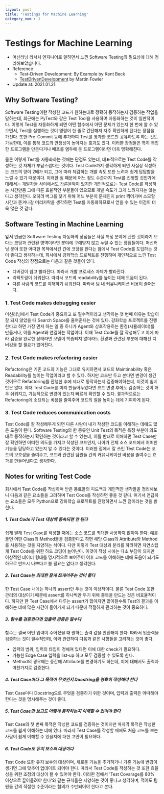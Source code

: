 ```yaml
---
layout: post
title: "Testings for Machine Learning"
category_num : 1
---
```


# Testings for Machine Learning

- 머신러닝 리서치 엔지니어로 일하면서 느낀 Software Testing의 필요성에 대해 정리해보았습니다.
- Reference
    - Test-Driven Development: By Example by Kent Beck
    - [TestDrivenDevelopment](<https://martinfowler.com/bliki/TestDrivenDevelopment.html>) by Martin Fowler
- Update at: 2021.01.21

## Why Software Testing?

Software Testing이란 작성한 코드가 원하는대로 정확히 동작하는지 검증하는 작업을 말하는데, 최근에는 PyTest와 같은 Test Tool을 사용하여 자동화하는 것이 일반적이다. 이렇게 Test를 자동화하게 되면 어떤 함수에서 어떤 문제가 있는지 한 번에 알 수 있으면서, Test를 실행하는 것이 명령어 한 줄로 간단해져 자주 확인하게 된다는 장점을 가진다. 또한 Pre-Commit 등에 추가하여 Test를 통과한 코드만 공유하도록 하는 것도 가능한데, 이를 통해 코드의 안정성이 높아지는 효과도 있다. 이러한 장점들은 특히 복잡한 프로그램을 만든다거나 배포를 염두해 둔 프로그램이라면 더욱 명확해진다.

물론 이렇게 Test를 자동화하는 것에는 단점도 있는데, 대표적으로는 Test Code를 작성하는 것 자체가 부담스럽다는 것이다. Test Code까지 생각하게 되면 사실상 작성하는 코드의 양이 2배가 되고, 그에 따라 체감하는 개발 속도 또한 느려져 쉽게 답답함을 느낄 수 있기 때문이다. 이러한 점 때문에 어느 정도 수준까지 Test를 진행할 것인가에 대해서는 개발자들 사이에서도 갑론을박이 있지만 개인적으로는 Test Code를 작성하는 시간만큼 그에 따른 효율적인 부분들이 있으므로 개발 속도가 크게 느려지지는 않는다고 생각한다. 오히려 버그를 찾기 위해 어느 부분이 문제인지 print 찍어가며 소모할 시간과 뜯겨나갈 머리카락을 생각하면 Test를 자동화하므로서 얻을 수 있는 이점이 더욱 많은 것 같다.

## Software Testing in Machine Learning

앞서 언급한 Software Testing 자동화의 장점들은 사실 특정 분야에 관한 것이라기 보다는 코딩과 관련된 영역이라면 분야에 구애받지 않고 누릴 수 있는 장점들이다. 머신러닝 분야 또한 어떠한 목적에서건 간에 코딩을 한다는 점에서 Test Code를 도입하는 것이 좋다고 생각하는데, 회사에서 강화학습 프로젝트를 진행하며 개인적으로 느낀 Test Code 작성의 장점으로는 다음과 같은 것들이 있다.

- 디버깅이 쉽고 빨라진다. 따라서 개발 프로세스 자체가 빨라진다.
- 리펙토링이 쉬워진다. 따라서 코드의 readability를 높이는 데에 도움이 된다.
- 다른 사람의 코드를 이해하기 쉬워진다. 따라서 팀 내 커뮤니케이션 비용이 줄어든다.

### 1. Test Code makes debugging easier

머신러닝에서 Test Code가 중요하고 또 필수적이라고 생각하는 첫 번째 이유는 학습이 잘 되지 않았을 때 Search Space를 줄여준다는 것에 있다. 강화학습 프로젝트를 진행한다고 하면 가장 먼저 하는 일 중 하나가 Agent와 상호작용하는 환경(시뮬레이터)를 만들거나, 이를 Agent와 연결하는 작업이다. 이때 Test Code를 잘 작성해두고 이에 따라 검증을 완료한 상태라면 모델이 학습되지 않더라도 환경과 관련된 부분에 대해선 디버깅을 할 필요가 없어진다.

### 2. Test Code makes refactoring easier

Refactoring은 기존 코드의 기능은 그대로 유지하면서 코드의 Maintinability 혹은 Readability를 높이는 작업이라고 할 수 있다. 하지만 코드만 두고 본다면 변경이 생긴 것이므로 Refactoring를 진행한 후에 제대로 동작하는지 검증해야하는데, 이것이 쉽지만은 않다. 이때 Test Code를 미리 만들어두었다면 코드 변경 후에도 검증하는 것이 매우 쉬워지고, 기능적으로 변경이 있는지 빠르게 확인할 수 있다. 결과적으로는 Refactoring에 소요되는 비용을 줄여주어 코드의 질을 높이는 데에 기여하게 된다.

### 3. Test Code reduces communication costs

Test Code를 잘 작성해두게 되면 다른 사람이 내가 작성한 코드를 이해하는 데에도 많은 도움이 된다. Software Testing의 한 종류인 Unit Test의 목적은 특정 부분이 의도대로 동작하는지 확인하는 것이라고 할 수 있는데, 이를 반대로 이해하면 Test Case만 잘 확인하면 어떠한 의도를 가지고 작성된 코드인지, 나아가 전체 소스 코드에서 어떠한 기능을 담당하고 있는지 알 수 있다는 것이다. 이러한 점에서 잘 쓰인 Test Code는 코드의 모호성을 줄여주고,  코드와 관련된 팀원들 간의 커뮤니케이션 비용을 줄여주는 효과를 만들어낸다고 생각한다.

## Notes for writing Test Code

회사에서 Test Code를 작성하며 받은 동료들의 피드백과 개인적인 생각들을 정리해보니 다음과 같은 요소들을 고려하며 Test Code를 작성하면 좋을 것 같다. 여기서 언급하는 요소들은 모두 Python으로 강화학습 프로젝트를 진행하면서 느낀 점이라는 것을 밝힌다.

##### 1. Test Code가 Test 대상에 종속되면 안 된다

쉽게 말해 Test Case를 작성할 때에는 소스 코드를 최대한 사용하지 않아야 한다. 예를 들면 어떤 Class의 Method들을 검증한다고 하면 해당 Class의 Attribute와 Method를 사용하는 것을 지양하는 식이다. 다만 이렇게 Test 대상과 분리를 하려하면 자연스럽게 Test Code를 위한 하드 코딩이 늘어난다. 이것이 작성 시에는 다소 부담이 되지만 이상적인 데이터 형태를 명시적으로 보여주어 이후 코드를 이해하는 데에 도움이 되기도 하므로 반드시 나쁘다고 볼 필요는 없다고 생각한다.

##### 2. Test Case는 최대한 잘게 쪼개어주는 것이 좋다

한 Test Case 내에는 하나의 assert만 두는 것이 이상적이다. 물론 Test Code 또한 관리의 대상이기 때문에 assert를 하나씩만 두기 위해 중복을 만드는 것은 비효율적이다. 하지만 한 Test Case에서 다루는 assert가 많아지면 많아질수록 Test의 결과를 이해하는 데에 많은 시간이 들어가게 되기 때문에 적절하게 관리하는 것이 중요하다.

##### 3. 함수를 검증한다면 입출력 검증은 필수다

함수는 결국 어떤 입력이 주어졌을 때 원하는 출력 값을 반환해야 한다. 따라서 입출력을 검증하는 것이 필수적인데, 이와 관련하여 다음과 같은 사항들을 고려하는 것이 좋다.

- 입력의 범위, 입력의 타입이 정해져 있다면 이에 대한 check가 필요하다.
- 가능한 Edge Case 입력을 list-up 하고 모두 검증할 수 있도록 한다.
- Method의 경우에는 중간에 Attribute를 변경하기도 하는데, 이에 대해서도 출력과 마찬가지로 검증한다.

##### 4. Test Case마다 그 목적이 무엇인지 Docstring을 명확히 작성해야 한다

Test Case마다 Docstring으로 무엇을 검증하기 위한 것이며, 입력과 출력은 어떠해야 한다는 것을 명시해주는 것이 좋다.

##### 5. Test Case만 보고도 어떻게 동작하는지 이해할 수 있어야 한다

Test Case의 첫 번째 목적은 작성한 코드를 검증하는 것이지만 마지막 목적은 작성한 코드를 쉽게 이해하는 데에 있다. 따라서 Test Case를 작성할 때에도 처음 코드를 보는 사람이 쉽게 이해할 수 있을지에 대한 고민이 필요하다.

##### 6. Test Code도 유지 보수의 대상이다

Test Code 또한 유지 보수의 대상이며, 새로운 기능을 추가하거나 기존 기능에 변경이 생기면 그에 맞추어 업데이트 되어야 한다. 따라서 Test Code를 작성하는 것 또한 효율성을 위한 조정의 대상이 될 수 있어야 한다. 이러한 점에서 'Test Covarage를 80% 이상으로 끌어올려야 한다'와 같는 규칙들은 지양하는 것이 좋다고 생각하며, 적어도 팀원들 간의 적절한 수준이라는 협의가 수반되어야 한다고 본다.
